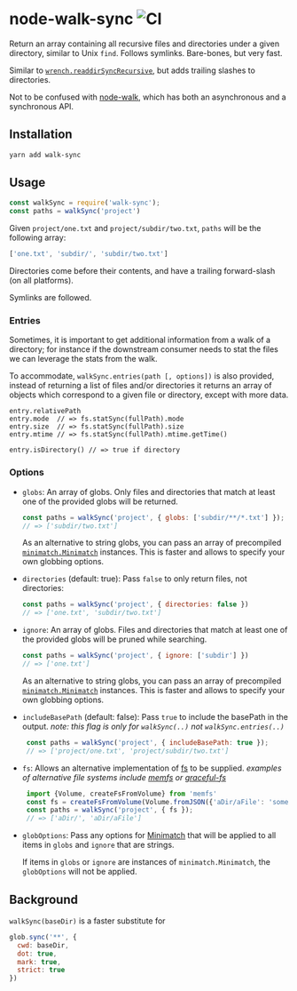 # node-walk-sync ![CI](https://github.com/joliss/node-walk-sync/workflows/CI/badge.svg)

Return an array containing all recursive files and directories under a given
directory, similar to Unix `find`. Follows symlinks. Bare-bones, but
very fast.

Similar to [`wrench.readdirSyncRecursive`](https://github.com/ryanmcgrath/wrench-js#synchronous-operations),
but adds trailing slashes to directories.

Not to be confused with [node-walk](https://github.com/coolaj86/node-walk),
which has both an asynchronous and a synchronous API.

## Installation

```bash
yarn add walk-sync
```

## Usage

```js
const walkSync = require('walk-sync');
const paths = walkSync('project')
```

Given `project/one.txt` and `project/subdir/two.txt`, `paths` will be the following
array:

```js
['one.txt', 'subdir/', 'subdir/two.txt']
```

Directories come before their contents, and have a trailing forward-slash (on
all platforms).

Symlinks are followed.

### Entries

Sometimes, it is important to get additional information from a walk of a
directory; for instance if the downstream consumer needs to stat the files we
can leverage the stats from the walk.

To accommodate, `walkSync.entries(path [, options])` is also provided, instead
of returning a list of files and/or directories it returns an array of objects
which correspond to a given file or directory, except with more data.

```
entry.relativePath
entry.mode  // => fs.statSync(fullPath).mode
entry.size  // => fs.statSync(fullPath).size
entry.mtime // => fs.statSync(fullPath).mtime.getTime()

entry.isDirectory() // => true if directory
```

### Options

* `globs`: An array of globs. Only files and directories that match at least
  one of the provided globs will be returned.

    ```js
    const paths = walkSync('project', { globs: ['subdir/**/*.txt'] });
    // => ['subdir/two.txt']
    ```

    As an alternative to string globs, you can pass an array of precompiled
    [`minimatch.Minimatch`](https://github.com/isaacs/minimatch#minimatch-class)
    instances. This is faster and allows to specify your own globbing options.

* `directories` (default: true): Pass `false` to only return files, not
  directories:

    ```js
    const paths = walkSync('project', { directories: false })
    // => ['one.txt', 'subdir/two.txt']
    ```

* `ignore`: An array of globs. Files and directories that match at least one
  of the provided globs will be pruned while searching.

    ```js
    const paths = walkSync('project', { ignore: ['subdir'] })
    // => ['one.txt']
    ```

    As an alternative to string globs, you can pass an array of precompiled
    [`minimatch.Minimatch`](https://github.com/isaacs/minimatch#minimatch-class)
    instances. This is faster and allows to specify your own globbing options.

* `includeBasePath` (default: false): Pass `true` to include the basePath in the output.
   *note: this flag is only for `walkSync(..)` not `walkSync.entries(..)`*

   ```js
    const paths = walkSync('project', { includeBasePath: true });
    // => ['project/one.txt', 'project/subdir/two.txt']
   ```

* `fs`: Allows an alternative implementation of [fs](https://nodejs.org/api/fs.html) to be supplied.
   *examples of alternative file systems include [memfs](https://github.com/streamich/memfs) or [graceful-fs](https://github.com/isaacs/node-graceful-fs#readme)*

   ```js
    import {Volume, createFsFromVolume} from 'memfs'
    const fs = createFsFromVolume(Volume.fromJSON({'aDir/aFile': 'some-contents'}))
    const paths = walkSync('project', { fs });
    // => ['aDir/', 'aDir/aFile']
   ```

* `globOptions`: Pass any options for [Minimatch](https://www.npmjs.com/package/minimatch) that will be applied to all items in `globs` and `ignore` that are strings.

  If items in `globs` or `ignore` are instances of `minimatch.Minimatch`, the `globOptions` will not be applied.

## Background

`walkSync(baseDir)` is a faster substitute for

```js
glob.sync('**', {
  cwd: baseDir,
  dot: true,
  mark: true,
  strict: true
})
